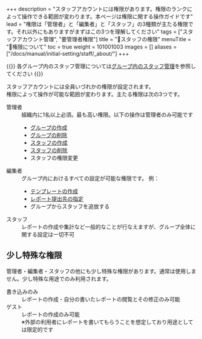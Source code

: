 +++
description = "スタッフアカウントには権限があります。権限のランクによって操作できる範囲が変わります。本ページは権限に関する操作ガイドです"
lead = "権限は「管理者」と「編集者」と「スタッフ」の3種類が主たる権限です。それ以外にもありますがまずはこの3つを理解してください"
tags = ["スタッフアカウント管理", "要管理者権限"]
title = "🔑スタッフの権限"
menuTitle = "🔑権限について"
toc = true
weight = 101001003
images = []
aliases = ["/docs/manual/initial-setting/staff/_about/"]
+++


{{<info>}}
各グループ内のスタッフ管理については[グループ内のスタッフ管理](/docs/manual/initial-setting/staff-local/_about/)を参照してください
{{</info>}}

スタッフアカウントには全員いづれかの権限が設定されます。  
権限によって操作が可能な範囲が変わります。主たる権限は次の3つです。
<dl class="basic">
<dt>管理者</dt>
<dd>
組織内に1名以上必須。最も高い権限。以下の操作は管理者のみ可能です
<ul>
<li><a href="/docs/manual/initial-setting/make-group/">グループの作成</a></li>
<li><a href="/docs/manual/remove/group/">グループの削除</a></li>
<li><a href="/docs/manual/initial-setting/staff/make/">スタッフの作成</a></li>
<li><a href="/docs/manual/remove/staff/">スタッフの削除</a></li>
<li>スタッフの権限変更</li>
</ul>
</dd>
<dt>編集者</dt>
<dd>
グループ内におけるすべての設定が可能な権限です。
例：
<ul>
<li><a href="/docs/manual/initial-setting/template/make/">テンプレートの作成</a></li>
<li><a href="/docs/manual/initial-setting/staff-local/dist/">レポート提出先の指定</a></li>
<li>グループからスタッフを追放する</li>
</dd>
<dt>スタッフ</dt>
<dd>レポートの作成や集計など一般的なことが行なえますが、グループ全体に関する設定は一切不可</dd>
</dl>



## 少し特殊な権限

管理者・編集者・スタッフの他にも少し特殊な権限があります。通常は使用しません。少し特殊な用途でのみ利用されます。

<dl class="basic">
<dt>書き込みのみ</dt>
<dd>レポートの作成・自分の書いたレポートの閲覧とその修正のみ可能</dd>
<dt>ゲスト</dt>
<dd>レポートの作成のみ可能<br>※外部の利用者にレポートを書いてもらうことを想定しており用途としては限定的です</dd>
</dl>
